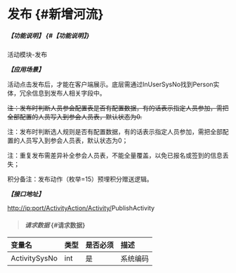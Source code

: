 # 发布 {#新增河流}

##### _【功能说明】_ {#【功能说明】}

活动模块-发布

_**【应用场景】**_

活动点击发布后，才能在客户端展示。底层需通过InUserSysNo找到Person实体，冗余信息到发布人相关字段中。

~~注：发布时判断人员参会配置表是否有配置数据，有的话表示指定人员参加，需把全部配置的人员写入到参会人员表，默认状态为0.~~

注：发布时判断选人规则是否有配置数据，有的话表示指定人员参加，需把全部配置的人员写入到参会人员表，默认状态为0；

注：重复发布需差异补全参会人员表，不能全量覆盖，以免已报名或签到的信息丢失；

积分备注：发布动作（枚举=15）预埋积分赠送逻辑。

_**【接口地址】**_

[http://ip:port/ActivityAction/Activity/](http://ip:port/HMAction/River/AddRiver)PublishActivity

> #### _请求数据_ {#请求数据}

| 变量名 | 类型 | 是否必须 | 描述 |
| :--- | :--- | :--- | :--- |
| ActivitySysNo | int | 是 | 系统编码 |




